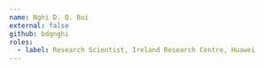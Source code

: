 ```yaml
---
name: Nghi D. Q. Bui
external: false
github: bdqnghi
roles:
  - label: Research Scientist, Ireland Research Centre, Huawei
---
```

